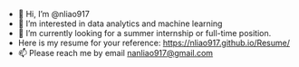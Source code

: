 - 👋 Hi, I’m @nliao917
- 👀 I’m interested in data analytics and machine learning
- 🌱 I’m currently looking for a summer internship or full-time position.
- Here is my resume for your reference: https://nliao917.github.io/Resume/
- 📫 Please reach me by email nanliao917@gmail.com

